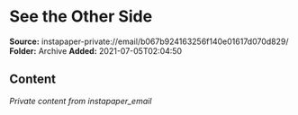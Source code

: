# See the Other Side

**Source:** instapaper-private://email/b067b924163256f140e01617d070d829/
**Folder:** Archive
**Added:** 2021-07-05T02:04:50




## Content
*Private content from instapaper_email*
